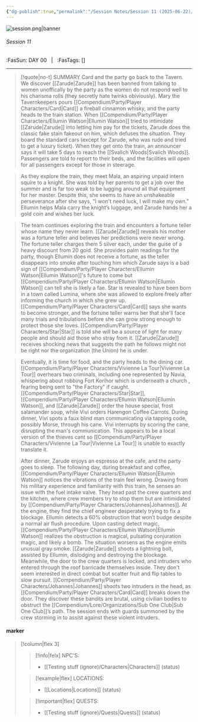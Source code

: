 ```yaml
---
{"dg-publish":true,"permalink":"/Session Notes/Session 11 (2025-06-22)/"}
---
```



![session.png|banner](/img/user/Assets/Images/Session.png)
###### Session 11
<span class="sub2">:FasSun: DAY 00 &nbsp; | &nbsp; :FasTags: []</span>
___

> [!quote|no-t] SUMMARY
>Card and the party go back to the Tavern. We discover [[Zarude\|Zarude]] has been banned from talking to women unoffically by the party as the women do not respond well to his charisma rolls (they secretly hate twinks obiviously). Mary the Tavernkeepers pours [[Compendium/Party/Player Characters/Card\|Card]] a fireball cinnamon whisky, and the party heads to the train station. When [[Compendium/Party/Player Characters/Ellumin Watson\|Ellumin Watson]] tried to intimidate [[Zarude\|Zarude]] into letting him pay for the tickets, Zarude does the classic fake stain fakeout on him, which defuses the situation. They board the standard cars (except for Zarude, who was rude and tried to get a luxury ticket). When they get onto the train, an announcer says it will take 5 days to reach the [[Svalich Woods\|Svalich Woods]]. Passengers are told to report to their beds, and the facilities will open for all passengers except for those in steerage.

> As they explore the train, they meet Mala, an aspiring unpaid intern squire to a knight. She was told by her parents to get a job over the summer and is far too weak to be lugging around all that equipment for her master. Despite this, she seems to have an unshakeable perseverance after she says, "I won't need luck, I will make my own." Ellumin helps Mala carry the knight’s luggage, and Zarude hands her a gold coin and wishes her luck.

> The team continues exploring the train and encounters a fortune teller whose name they never learn. [[Zarude\|Zarude]] reveals his mother was a fortune teller and believes her predictions were never wrong. The fortune teller charges them 5 silver each, under the guise of a heavy discount from 20 gold. She provides palm readings for the party, though Ellumin does not receive a fortune, as the teller disappears into smoke after touching him which Zarude says is a bad sign of [[Compendium/Party/Player Characters/Ellumin Watson\|Ellumin Watson]]'s future to come but [[Compendium/Party/Player Characters/Ellumin Watson\|Ellumin Watson]] can tell she is likely a fae. Star is revealed to have been born in a town called Lumina, where she was allowed to explore freely after informing the church in which she grew up. [[Compendium/Party/Player Characters/Card\|Card]] says she wants to become stronger, and the fortune teller warns her that she'll face many trials and tribulations before she can grow strong enough to protect those she loves. [[Compendium/Party/Player Characters/Star\|Star]] is told she will be a source of light for many people and should aid those who stray from it. [[Zarude\|Zarude]] receives shocking news that suggests the path he follows might not be right nor the organization (the Union) he is under.

> Eventually, it is time for food, and the party heads to the dining car. [[Compendium/Party/Player Characters/Vivienne La Tour\|Vivienne La Tour]] overhears two criminals, including one represented by Navia, whispering about robbing Fort Korihor which is underneath  a church , fearing being sent to "the Factory" if caught. [[Compendium/Party/Player Characters/Star\|Star]], [[Compendium/Party/Player Characters/Ellumin Watson\|Ellumin Watson]], and [[Zarude\|Zarude]] order the house special, frost salamander soup, while Vivi orders Harengon Coffee Carrots. During dinner, Vivi spots a faux blind man communicating via tapping code, possibly Morse, through his cane. Vivi interrupts by scoring the cane, disrupting the man's communication. This appears to be a local version of the thieves cant so [[Compendium/Party/Player Characters/Vivienne La Tour\|Vivienne La Tour]] is unable to exactly translate it. 
> 
> After dinner, Zarude enjoys an espresso at the cafe, and the party goes to sleep. The following day, during breakfast and coffee, [[Compendium/Party/Player Characters/Ellumin Watson\|Ellumin Watson]] notices the vibrations of the train feel wrong. Drawing from his military experience and familiarity with this train, he senses an issue with the fuel intake valve. They head past the crew quarters and the kitchen, where crew members try to stop them but are intimidated by [[Compendium/Party/Player Characters/Johannes\|Johannes]]. At the engine, they find the chief engineer desperately trying to fix a blockage. Ellumin detects a 60% obstruction that won’t budge despite a normal air flush procedure. Upon casting detect magic, [[Compendium/Party/Player Characters/Ellumin Watson\|Ellumin Watson]] realizes the obstruction is magical, pulsating conjuration magic, and likely a bomb. The situation worsens as the engine emits unusual gray smoke. [[Zarude\|Zarude]] shoots a lightning bolt, assisted by Ellumin, dislodging and destroying the blockage.
> Meanwhile, the door to the crew quarters is locked, and intruders who entered through the roof barricade themselves inside. They don't seem interested in direct combat but scatter fruit and flip tables to slow pursuit. [[Compendium/Party/Player Characters/Johannes\|Johannes]] shoots two intruders in the head, as [[Compendium/Party/Player Characters/Card\|Card]] breaks down the door. They discover these bandits are brutal, using civilian bodies to obstruct the [[Compendium/Lore/Organizations/Sub One Club\|Sub One Club]]’s path. The session ends with guards summoned by the crew storming in to assist against these violent intruders.

#### marker
> [!column|flex 3]
>> [!info|felx] NPC'S:
>> - [[Testing stuff (ignore)/Characters\|Characters]] (status)
>
>> [!example|flex] LOCATIONS:
>> - [[Locations\|Locations]] (status)
>
>> [!important|flex] QUESTS:
>> - [[Testing stuff (ignore)/Quests\|Quests]] (status)
